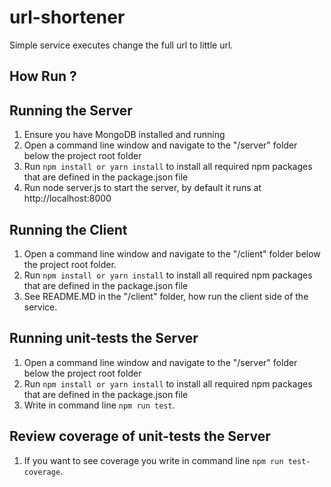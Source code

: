 # url-shortener
Simple service executes change the full url to little url.

## How Run ?

## Running the Server
1. Ensure you have MongoDB installed and running
2. Open a command line window and navigate to the "/server" folder below the project root folder
3. Run ``npm install or yarn install`` to install all required npm packages that are defined in the package.json file
4. Run node server.js to start the server, by default it runs at http://localhost:8000

## Running the Client
1. Open a command line window and navigate to the "/client" folder below the project root folder.
2. Run ``npm install or yarn install`` to install all required npm packages that are defined in the package.json file
3. See README.MD in the "/client" folder, how run the client side of the service.

## Running unit-tests the Server
1. Open a command line window and navigate to the "/server" folder below the project root folder
2. Run ``npm install or yarn install`` to install all required npm packages that are defined in the package.json file
3. Write in command line `npm run test`.

## Review coverage of unit-tests the Server
1. If you want to see coverage you write in command line `npm run test-coverage`.
